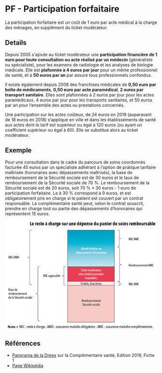 # PF - Participation forfaitaire
<!-- SPDX-License-Identifier: MPL-2.0 -->

La participation forfaitaire est un coût de 1 euro par acte médical à la charge des ménages, en supplément du ticket modérateur.

## Details

Depuis 2005 s'ajoute au ticket modérateur une **participation financière de 1 euro pour toute consultation ou acte réalisé par un médecin** (généraliste ou spécialiste), 
pour les examens de radiologie et les analyses de biologie médicale.
Elle est **plafonnée à 4 euros par jour** pour un même professionnel de santé, et à **50 euros par an** par assuré tous professionnels confondus. 

Il existe également depuis 2008 des franchises médicales de **0,50 euro par boîte de médicaments**, **0,50 euro par acte paramédical**, **2 euros par transport sanitaire**.
Elles sont plafonnées à 2 euros par jour pour les actes paramédicaux, 4 euros par jour pour les transports sanitaires, et 50 euros par an pour l‘ensemble des actes ou prestations concernés.

Une participation sur les actes coûteux, de 24 euros en 2019 (auparavant de 18 euros en 2018) s‘applique en ville et dans les établissements de santé aux actes dont le tarif est supérieur ou égal à 120 euros (ou ayant un coefficient supérieur ou égal à 60). 
Elle se substitue alors au ticket modérateur.

## Exemple

Pour une consultation dans le cadre du parcours de soins coordonnés facturée 45 euros par un spécialiste adhérant à l‘option de pratique tarifaire maîtrisée <PreviewPage text="Optam" link="OPTAM.html" /> (honoraires avec dépassements maîtrisés),
la base de remboursement de la Sécurité sociale est de 30 euros et le taux de remboursement de la Sécurité sociale de 70 %. 
Le remboursement de la Sécurité sociale est de 20 euros, soit 70 % * 30 euros - 1 euro de participation forfaitaire. 
Le <PreviewPage text="ticket modérateur" link="ticket_moderateur.html" /> à 30 % correspond à 9 euros, et est obligatoirement pris en charge si le patient est couvert par un contrat responsable. 
La complémentaire santé peut, selon le contrat souscrit, prendre en charge tout ou partie des dépassements d‘honoraires qui représentent 15 euros.

![Schéma explicatif des remboursements et des restes à charge](../files/DREES/2018-10-18_DREES_restes-a-charge_MPL-2.0.png)

## Références

- [Panorama de la Drees](https://drees.solidarites-sante.gouv.fr/IMG/pdf/1-11.pdf) sur la Complémentaire santé, Edition 2019, Fiche 1
- [Page Wikipédia](https://fr.wikipedia.org/wiki/Participation_forfaitaire)